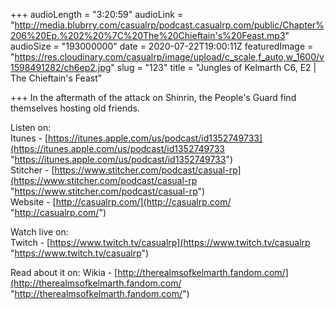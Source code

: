 +++
audioLength = "3:20:59"
audioLink = "http://media.blubrry.com/casualrp/podcast.casualrp.com/public/Chapter%206%20Ep.%202%20%7C%20The%20Chieftain's%20Feast.mp3"
audioSize = "193000000"
date = 2020-07-22T19:00:11Z
featuredImage = "https://res.cloudinary.com/casualrp/image/upload/c_scale,f_auto,w_1600/v1598491282/ch6ep2.jpg"
slug = "123"
title = "Jungles of Kelmarth C6, E2 | The Chieftain's Feast"

+++
In the aftermath of the attack on Shinrin, the People's Guard find themselves hosting old friends.

Listen on:   
Itunes - [https://itunes.apple.com/us/podcast/id1352749733](https://itunes.apple.com/us/podcast/id1352749733 "https://itunes.apple.com/us/podcast/id1352749733")   
Stitcher - [https://www.stitcher.com/podcast/casual-rp](https://www.stitcher.com/podcast/casual-rp "https://www.stitcher.com/podcast/casual-rp")   
Website - [http://casualrp.com/](http://casualrp.com/ "http://casualrp.com/")

Watch live on:   
Twitch - [https://www.twitch.tv/casualrp](https://www.twitch.tv/casualrp "https://www.twitch.tv/casualrp")

Read about it on: Wikia - [http://therealmsofkelmarth.fandom.com/](http://therealmsofkelmarth.fandom.com/ "http://therealmsofkelmarth.fandom.com/")